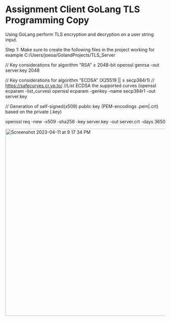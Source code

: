 # Assignment Client GoLang TLS Programming Copy
Using GoLang perform TLS encryption and decryption on a user string input.

Step 1: Make sure to create the following files in the project working for example C:/Users/joeoa/GolandProjects/TLS_Server

// Key considerations for algorithm "RSA" ≥ 2048-bit
openssl genrsa -out server.key 2048

// Key considerations for algorithm "ECDSA" (X25519 || ≥ secp384r1)
// https://safecurves.cr.yp.to/
//List ECDSA the supported curves (openssl ecparam -list_curves)
openssl ecparam -genkey -name secp384r1 -out server.key

// Generation of self-signed(x509) public key (PEM-encodings .pem|.crt) based on the private (.key)

openssl req -new -x509 -sha256 -key server.key -out server.crt -days 3650

<img width="587" alt="Screenshot 2023-04-11 at 9 17 34 PM" src="https://user-images.githubusercontent.com/73866458/231322416-f9e591ce-3f72-42d8-a0c7-9bf81b00a91a.png">
